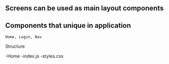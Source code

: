 ## Screens can be used as main layout components
## Components that unique in application

`Home, Login, Nav`

Structure

-Home
  -index.js
  -styles.css
